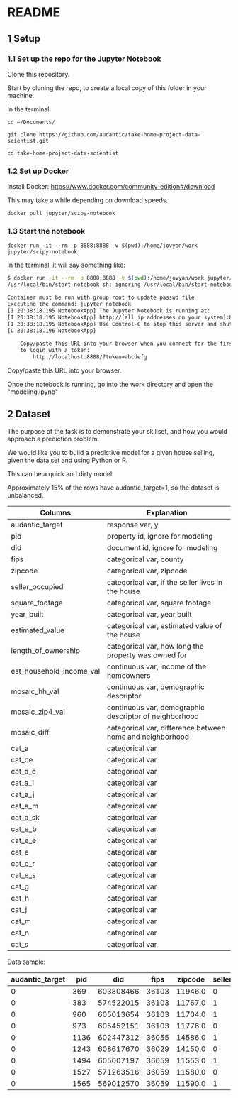 # README


## 1 Setup

### 1.1 Set up the repo for the Jupyter Notebook

Clone this repository.

Start by cloning the repo, to create a local copy of this folder in your machine.

In the terminal:

```
cd ~/Documents/

git clone https://github.com/audantic/take-home-project-data-scientist.git

cd take-home-project-data-scientist
```

### 1.2 Set up Docker

Install Docker: https://www.docker.com/community-edition#/download


This may take a while depending on download speeds.

```
docker pull jupyter/scipy-notebook
```

### 1.3 Start the notebook

```
docker run -it --rm -p 8888:8888 -v $(pwd):/home/jovyan/work jupyter/scipy-notebook
```

In the terminal, it will say something like:

```bash
$ docker run -it --rm -p 8888:8888 -v $(pwd):/home/jovyan/work jupyter/scipy-notebook
/usr/local/bin/start-notebook.sh: ignoring /usr/local/bin/start-notebook.d/*

Container must be run with group root to update passwd file
Executing the command: jupyter notebook
[I 20:38:18.195 NotebookApp] The Jupyter Notebook is running at:
[I 20:38:18.195 NotebookApp] http://[all ip addresses on your system]:8888/?token=c08dd7b6e98ac6658203af4426626e1ae2514cdb8c60c864
[I 20:38:18.195 NotebookApp] Use Control-C to stop this server and shut down all kernels (twice to skip confirmation).
[C 20:38:18.196 NotebookApp] 
    
    Copy/paste this URL into your browser when you connect for the first time,
    to login with a token:
        http://localhost:8888/?token=abcdefg
```

Copy/paste this URL into your browser.

Once the notebook is running, go into the work directory and open the "modeling.ipynb"



## 2 Dataset

The purpose of the task is to demonstrate your skillset, and how you would approach a prediction problem.

We would like you to build a predictive model for a given house selling, given the data set and using Python or R.

This can be a quick and dirty model.

Approximately 15% of the rows have audantic_target=1, so the dataset is unbalanced.

Columns | Explanation
--------|-------------
audantic_target | response var, y
pid | property id, ignore for modeling
did | document id, ignore for modeling
fips | categorical var, county
zipcode | categorical var, zipcode
seller_occupied | categorical var, if the seller lives in the house
square_footage | categorical var, square footage
year_built | categorical var, year built
estimated_value | categorical var, estimated value of the house
length_of_ownership | categorical var, how long the property was owned for
est_household_income_val | continuous var, income of the homeowners
mosaic_hh_val | continuous var, demographic descriptor
mosaic_zip4_val | continuous var, demographic descriptor of neighborhood
mosaic_diff | categorical var, difference between home and neighborhood
cat_a | categorical var
cat_ce | categorical var
cat_a_c | categorical var
cat_a_i | categorical var
cat_a_j | categorical var
cat_a_m | categorical var
cat_a_sk | categorical var
cat_e_b | categorical var
cat_e_e | categorical var
cat_e | categorical var
cat_e_r | categorical var
cat_e_s | categorical var
cat_g | categorical var
cat_h | categorical var
cat_j | categorical var
cat_m | categorical var
cat_n | categorical var
cat_s | categorical var


Data sample:

audantic_target|pid|did|fips|zipcode|seller_occupied|square_footage|year_built|estimated_value|length_of_ownership|est_household_income_val|mosaic_hh_val|mosaic_zip4_val|mosaic_diff|cat_a|cat_ce|cat_a_c|cat_a_i|cat_a_j|cat_a_m|cat_a_sk|cat_e_b|cat_e_e|cat_e|cat_e_r|cat_e_s|cat_g|cat_h|cat_j|cat_m|cat_n|cat_s
-|-|-|-|-|-|-|-|-|-|-|-|-|-|-|-|-|-|-|-|-|-|-|-|-|-|-|-|-|-|-|-
0|369|603808466|36103|11946.0|0|1260|1997|418000|13.0294|0|72|13|-59|0.0|0.0|0.0|0.0|0.0|0.0|0.0|0.0|0.0|0.0|0.0|0.0|0.0|0.0|0.0|0.0|0.0|0.0
0|383|574522015|36103|11767.0|1|0|0|301000|10.7515|87500|11|16|5|0.0|1.0|0.0|0.0|0.0|0.0|0.0|0.0|0.0|0.0|0.0|0.0|0.0|0.0|0.0|0.0|0.0|0.0
0|960|605013654|36103|11704.0|1|0|0|263000|9.7029|137500|22|18|-4|1.0|1.0|0.0|0.0|0.0|0.0|0.0|0.0|0.0|0.0|0.0|0.0|0.0|0.0|0.0|0.0|0.0|0.0
0|973|605452151|36103|11776.0|0|0|0|412000|20.0|225000|17|16|-1|0.0|0.0|0.0|0.0|0.0|0.0|0.0|0.0|0.0|0.0|0.0|0.0|0.0|0.0|0.0|0.0|0.0|0.0
0|1136|602447312|36055|14586.0|1|1363|2000|172000|5.0021|62500|15|15|0|0.0|0.0|0.0|0.0|0.0|0.0|0.0|0.0|0.0|0.0|0.0|0.0|0.0|0.0|0.0|0.0|0.0|0.0
0|1243|608617670|36029|14150.0|0|1640|1939|114000|13.473|62500|66|66|0|0.0|0.0|0.0|0.0|0.0|0.0|0.0|0.0|0.0|0.0|0.0|0.0|0.0|0.0|0.0|0.0|0.0|0.0
0|1494|605007197|36059|11553.0|1|1344|1957|397000|11.3402|87500|18|18|0|0.0|0.0|0.0|0.0|0.0|0.0|0.0|0.0|0.0|0.0|0.0|0.0|0.0|0.0|0.0|0.0|0.0|0.0
0|1527|571263516|36059|11580.0|0|907|1953|370000|4.3094|300000|10|10|0|0.0|0.0|0.0|0.0|0.0|0.0|0.0|0.0|0.0|0.0|0.0|0.0|0.0|0.0|0.0|0.0|0.0|0.0
0|1565|569012570|36059|11590.0|1|1165|1958|401000|0.2053|112500|18|18|0|0.0|0.0|0.0|0.0|0.0|0.0|0.0|0.0|0.0|0.0|0.0|0.0|0.0|0.0|0.0|0.0|0.0|0.0

